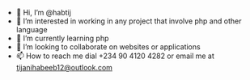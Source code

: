 - 👋 Hi, I’m @habtij
- 👀 I’m interested in working in any project that involve php and other language
- 🌱 I’m currently learning php
- 💞️ I’m looking to collaborate on websites or applications
- 📫 How to reach me dial +234 90 4120 4282 or email me at tijanihabeeb12@outlook.com

<!---
habtij/habtij is a ✨ special ✨ repository because its `README.md` (this file) appears on your GitHub profile.
You can click the Preview link to take a look at your changes.
--->
